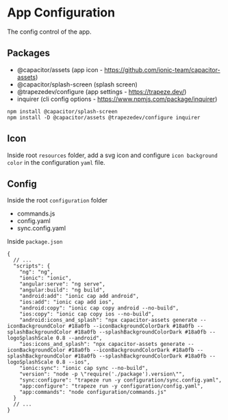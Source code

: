 # App Configuration
The config control of the app.

## Packages
- @capacitor/assets (app icon - https://github.com/ionic-team/capacitor-assets)
- @capacitor/splash-screen (splash screen)
- @trapezedev/configure (app settings - https://trapeze.dev/)
- inquirer (cli config options - https://www.npmjs.com/package/inquirer)
```
npm install @capacitor/splash-screen
npm install -D @capacitor/assets @trapezedev/configure inquirer
```

## Icon
Inside root `resources` folder, add a svg icon and configure `icon background color` in the configuration `yaml` file.

## Config
Inside the root `configuration` folder
- commands.js
- config.yaml
- sync.config.yaml

Inside `package.json`

```json5
{
  // ...
  "scripts": {
    "ng": "ng",
    "ionic": "ionic",
    "angular:serve": "ng serve",
    "angular:build": "ng build",
    "android:add": "ionic cap add android",
    "ios:add": "ionic cap add ios",
    "android:copy": "ionic cap copy android --no-build",
    "ios:copy": "ionic cap copy ios --no-build",
    "android:icons_and_splash": "npx capacitor-assets generate --iconBackgroundColor #18a0fb --iconBackgroundColorDark #18a0fb --splashBackgroundColor #18a0fb --splashBackgroundColorDark #18a0fb --logoSplashScale 0.8 --android",
    "ios:icons_and_splash": "npx capacitor-assets generate --iconBackgroundColor #18a0fb --iconBackgroundColorDark #18a0fb --splashBackgroundColor #18a0fb --splashBackgroundColorDark #18a0fb --logoSplashScale 0.8 --ios",
    "ionic:sync": "ionic cap sync --no-build",
    "version": "node -p \"require('./package').version\"",
    "sync:configure": "trapeze run -y configuration/sync.config.yaml",
    "app:configure": "trapeze run -y configuration/config.yaml",
    "app:commands": "node configuration/commands.js"
  }
  // ...
}
```